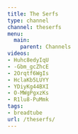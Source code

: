 ```yaml
---
title: The Serfs
type: channel
channel: theserfs
menu:
  main:
    parent: Channels
videos:
- Huhc8edyIqU
- -Gbm_gcZhcE
- 2Orqtf6WgIs
- HclaKb5LUYY
- YDiyKg44BXI
- O-MWgPgxzKs
- R1lu8-PuMmk
tags:
- breadtube
url: /theserfs/
---
```

